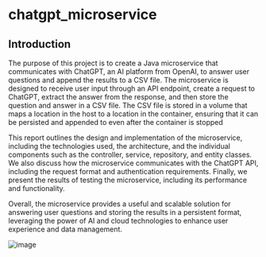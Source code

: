 # chatgpt_microservice
## Introduction

The purpose of this project is to create a Java microservice that communicates with ChatGPT, an AI platform from OpenAI, to answer user questions and append the results to a CSV file. The microservice is designed to receive user input through an API endpoint, create a request to ChatGPT, extract the answer from the response, and then store the question and answer in a CSV file. The CSV file is stored in a volume that maps a location in the host to a location in the container, ensuring that it can be persisted and appended to even after the container is stopped

This report outlines the design and implementation of the microservice, including the technologies used, the architecture, and the individual components such as the controller, service, repository, and entity classes. We also discuss how the microservice communicates with the ChatGPT API, including the request format and authentication requirements. Finally, we present the results of testing the microservice, including its performance and functionality.

Overall, the microservice provides a useful and scalable solution for answering user questions and storing the results in a persistent format, leveraging the power of AI and cloud technologies to enhance user experience and data management.

![image](https://user-images.githubusercontent.com/80216049/221702998-537cdd01-34a5-4153-8345-dd5110539baf.png)
